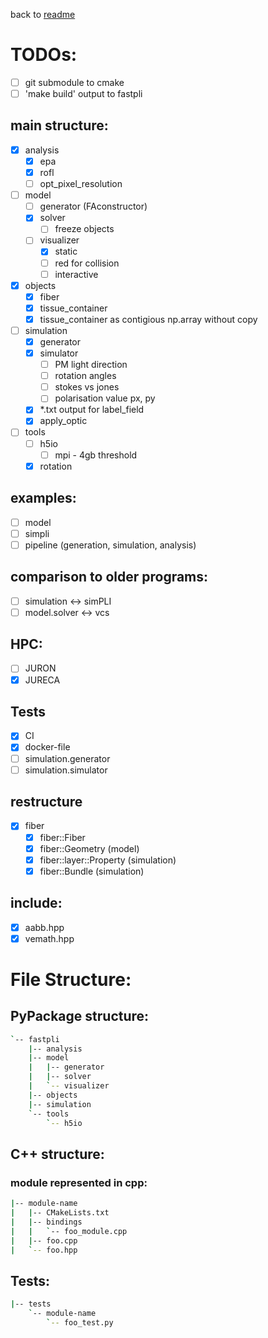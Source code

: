 
back to [readme](README.md)
# TODOs:
- [ ] git submodule to cmake
- [ ] 'make build' output to fastpli

## main structure:
- [x] analysis
  - [x] epa
  - [x] rofl
  - [ ] opt_pixel_resolution
- [ ] model
  - [ ] generator (FAconstructor)
  - [x] solver
    - [ ] freeze objects
  - [ ] visualizer
    - [x] static
    - [ ] red for collision
    - [ ] interactive
- [x] objects
  - [x] fiber
  - [x] tissue_container
  - [x] tissue_container as contigious np.array without copy
- [ ] simulation
  - [x] generator
  - [x] simulator
    - [ ] PM light direction 
    - [ ] rotation angles
    - [ ] stokes vs jones
    - [ ] polarisation value px, py
  - [x] *.txt output for label_field
  - [x] apply_optic
- [ ] tools
  - [ ] h5io
    - [ ] mpi - 4gb threshold
  - [x] rotation

## examples:
- [ ] model
- [ ] simpli
- [ ] pipeline (generation, simulation, analysis)
  
## comparison to older programs:
- [ ] simulation <-> simPLI
- [ ] model.solver <-> vcs

## HPC:
- [ ] JURON
- [x] JURECA

## Tests
- [x] CI
- [x] docker-file
- [ ] simulation.generator
- [ ] simulation.simulator

## restructure
 - [x] fiber
   - [x] fiber::Fiber
   - [x] fiber::Geometry (model)
   - [x] fiber::layer::Property (simulation)
   - [x] fiber::Bundle (simulation)

## include:
- [x] aabb.hpp
- [x] vemath.hpp

# File Structure:
## PyPackage structure:
```sh
`-- fastpli
    |-- analysis
    |-- model
    |   |-- generator
    |   |-- solver
    |   `-- visualizer
    |-- objects
    |-- simulation
    `-- tools
        `-- h5io
```

## C++ structure:
### module represented in cpp:
```sh
|-- module-name
|   |-- CMakeLists.txt
|   |-- bindings
|   |   `-- foo_module.cpp
|   |-- foo.cpp
|   `-- foo.hpp

```

## Tests:
```sh
|-- tests
    `-- module-name
        `-- foo_test.py
```

